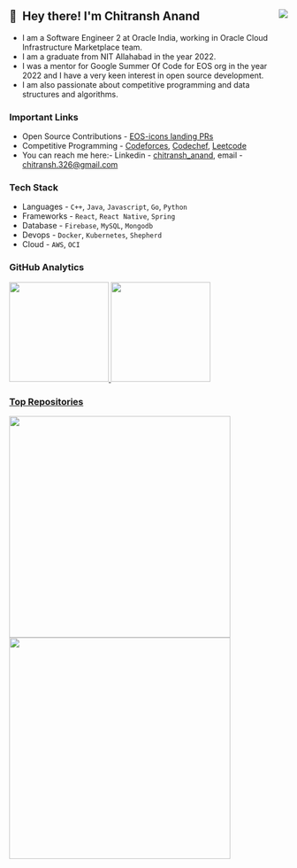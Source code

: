 ## 👋 &nbsp;Hey there! I'm Chitransh Anand <img align="right" src="https://visitor-badge.glitch.me/badge?page_id=rheo-chiti.rheo-chiti" />

- I am a Software Engineer 2 at Oracle India, working in Oracle Cloud Infrastructure Marketplace team.   
- I am a graduate from NIT Allahabad in the year 2022.  
- I was a mentor for Google Summer Of Code for EOS org in the year 2022 and I have a very keen interest in open source development.  
- I am also passionate about competitive programming and data structures and algorithms.

### Important Links
- Open Source Contributions - [EOS-icons landing PRs](https://gitlab.com/eos-solutions/eos-icons-landing/-/merge_requests?scope=all&state=merged&author_username=rheo-chiti)
- Competitive Programming - [Codeforces](https://codeforces.com/profile/rheo-chiti), [Codechef](https://www.codechef.com/users/rheo), [Leetcode](https://leetcode.com/rheo-chiti/)
- You can reach me here:- Linkedin - [chitransh_anand](https://www.linkedin.com/in/chitransh-anand/), email - chitransh.326@gmail.com 

### Tech Stack
- Languages - `C++`, `Java`, `Javascript`, `Go`, `Python`
- Frameworks - `React`, `React Native`, `Spring`
- Database - `Firebase`, `MySQL`, `Mongodb`
- Devops - `Docker`, `Kubernetes`, `Shepherd`
- Cloud - `AWS`, `OCI`

### GitHub Analytics

<p align="justify">
<a href="https://github.com/rheo-chiti">
  <img height="180em" src="https://github-readme-stats-eight-theta.vercel.app/api?username=rheo-chiti&show_icons=true&theme=algolia&include_all_commits=true&count_private=true"/>
<img height="180em" src="https://github-readme-stats-eight-theta.vercel.app/api/top-langs/?username=rheo-chiti&layout=compact&langs_count=8&theme=algolia&hide=c%23,html"/>
</p>

### Top Repositories
  <p align="justify">
  <a href="https://github.com/rheo-chiti/Hack36-fnatics">
    <img  align="center" src="https://github-readme-stats.vercel.app/api/pin/?username=rheo-chiti&repo=Hack36-fnatics" width=400 />
  </a>
  <a href="https://github.com/rheo-chiti/Hack36-Skeltos">
    <img  align="center" src="https://github-readme-stats.vercel.app/api/pin/?username=rheo-chiti&repo=Hack36-Skeltos" width=400 />
  </a>
  </p>
